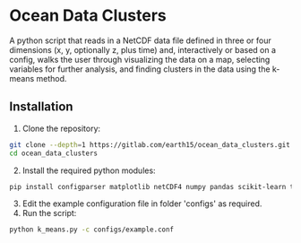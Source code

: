 
# Ocean Data Clusters

A python script that reads in a NetCDF data file defined in three or four dimensions (x, y, optionally z, plus time) and, interactively or based on a config, walks the user through visualizing the data on a map, selecting variables for further analysis, and finding clusters in the data using the k-means method.

## Installation

1. Clone the repository:
```bash
git clone --depth=1 https://gitlab.com/earth15/ocean_data_clusters.git
cd ocean_data_clusters

```
2. Install the required python modules:
```bash
pip install configparser matplotlib netCDF4 numpy pandas scikit-learn tqdm
```
3. Edit the example configuration file in folder 'configs' as required.
4. Run the script:
```bash
python k_means.py -c configs/example.conf
```
